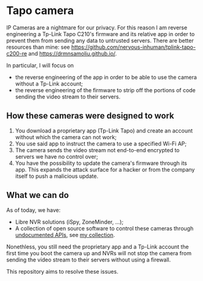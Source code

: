 # Tapo camera
IP Cameras are a nightmare for our privacy. For this reason I am reverse engineering a Tp-Link Tapo C210's firmware and its relative app in order to prevent them from sending any data to untrusted servers.
There are better resources than mine: see https://github.com/nervous-inhuman/tplink-tapo-c200-re and https://drmnsamoliu.github.io/. 

In particular, I will focus on 
* the reverse engineering of the app in order to be able to use the camera without a Tp-Link account;
* the reverse engineering of the firmware to strip off the portions of code sending the video stream to their servers.

## How these cameras were designed to work
1. You download a proprietary app (Tp-Link Tapo) and create an account without which the camera can not work;
2. You use said app to instruct the camera to use a specified Wi-Fi AP;
3. The camera sends the video stream not end-to-end encrypted to servers we have no control over;
4. You have the possibility to update the camera's firmware through its app. This expands the attack surface for a hacker or from the company itself to push a malicious update.

## What we can do
As of today, we have:
* Libre NVR solutions (iSpy, ZoneMinder, ...);
* A collection of open source software to control these cameras through [undocumented APIs](https://github.com/xfarrow/tapo-camera/tree/main/secret-apis), see [my collection](https://github.com/stars/xfarrow/lists/tapo-cameras).

Nonethless, you still need the proprietary app and a Tp-Link account the first time you boot the camera up and NVRs will not stop the camera from sending the video stream to their servers without using a firewall.

This repository aims to resolve these issues.
